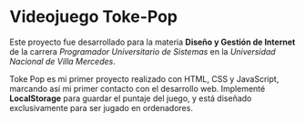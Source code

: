 # Videojuego Toke-Pop

Este proyecto fue desarrollado para la materia **Diseño y Gestión de Internet** de la carrera *Programador Universitario de Sistemas* en la *Universidad Nacional de Villa Mercedes*.

Toke Pop es mi primer proyecto realizado con HTML, CSS y JavaScript, marcando así mi primer contacto con el desarrollo web. Implementé **LocalStorage** para guardar el puntaje del juego, y está diseñado exclusivamente para ser jugado en ordenadores.
